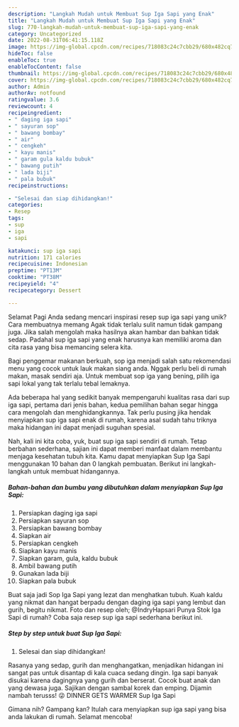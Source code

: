 ```yaml
---
description: "Langkah Mudah untuk Membuat Sup Iga Sapi yang Enak"
title: "Langkah Mudah untuk Membuat Sup Iga Sapi yang Enak"
slug: 770-langkah-mudah-untuk-membuat-sup-iga-sapi-yang-enak
category: Uncategorized
date: 2022-08-31T06:41:15.118Z
image: https://img-global.cpcdn.com/recipes/718083c24c7cbb29/680x482cq70/sup-iga-sapi-foto-resep-utama.jpg
hideToc: false
enableToc: true
enableTocContent: false
thumbnail: https://img-global.cpcdn.com/recipes/718083c24c7cbb29/680x482cq70/sup-iga-sapi-foto-resep-utama.jpg
cover: https://img-global.cpcdn.com/recipes/718083c24c7cbb29/680x482cq70/sup-iga-sapi-foto-resep-utama.jpg
author: Admin
authorAv: notfound
ratingvalue: 3.6
reviewcount: 4
recipeingredient:
- " daging iga sapi"
- " sayuran sop"
- " bawang bombay"
- " air"
- " cengkeh"
- " kayu manis"
- " garam gula kaldu bubuk"
- " bawang putih"
- " lada biji"
- " pala bubuk"
recipeinstructions:

- "Selesai dan siap dihidangkan!"
categories:
- Resep
tags:
- sup
- iga
- sapi

katakunci: sup iga sapi 
nutrition: 171 calories
recipecuisine: Indonesian
preptime: "PT13M"
cooktime: "PT38M"
recipeyield: "4"
recipecategory: Dessert

---
```



Selamat Pagi Anda sedang mencari inspirasi resep sup iga sapi yang unik? Cara membuatnya memang Agak tidak terlalu sulit namun tidak gampang juga. Jika salah mengolah maka hasilnya akan hambar dan bahkan tidak sedap. Padahal sup iga sapi yang enak harusnya kan memiliki aroma dan cita rasa yang bisa memancing selera kita.


Bagi penggemar makanan berkuah, sop iga menjadi salah satu rekomendasi menu yang cocok untuk lauk makan siang anda. Nggak perlu beli di rumah makan, masak sendiri aja. Untuk membuat sop iga yang bening, pilih iga sapi lokal yang tak terlalu tebal lemaknya.

Ada beberapa hal yang sedikit banyak mempengaruhi kualitas rasa dari sup iga sapi, pertama dari jenis bahan, kedua pemilihan bahan segar hingga cara mengolah dan menghidangkannya. Tak perlu pusing jika hendak menyiapkan sup iga sapi enak di rumah, karena asal sudah tahu triknya maka hidangan ini dapat menjadi suguhan spesial.


Nah, kali ini kita coba, yuk, buat sup iga sapi sendiri di rumah. Tetap berbahan sederhana, sajian ini dapat memberi manfaat dalam membantu menjaga kesehatan tubuh kita. Kamu dapat menyiapkan Sup Iga Sapi menggunakan 10 bahan dan 0 langkah pembuatan. Berikut ini langkah-langkah untuk membuat hidangannya.

<!--inarticleads1-->

##### Bahan-bahan dan bumbu yang dibutuhkan dalam menyiapkan Sup Iga Sapi:

1. Persiapkan  daging iga sapi
1. Persiapkan  sayuran sop
1. Persiapkan  bawang bombay
1. Siapkan  air
1. Persiapkan  cengkeh
1. Siapkan  kayu manis
1. Siapkan  garam, gula, kaldu bubuk
1. Ambil  bawang putih
1. Gunakan  lada biji
1. Siapkan  pala bubuk


Buat saja jadi Sop Iga Sapi yang lezat dan menghatkan tubuh. Kuah kaldu yang nikmat dan hangat berpadu dengan daging iga sapi yang lembut dan gurih, begitu nikmat. Foto dan resep oleh; @IndryHapsari Punya Stok Iga Sapi di rumah? Coba saja resep sup iga sapi sederhana berikut ini. 

<!--inarticleads2-->

##### Step by step untuk buat Sup Iga Sapi:


1. Selesai dan siap dihidangkan!

Rasanya yang sedap, gurih dan menghangatkan, menjadikan hidangan ini sangat pas untuk disantap di kala cuaca sedang dingin. Iga sapi banyak disukai karena dagingnya yang gurih dan berserat. Cocok buat anak dan yang dewasa juga. Sajikan dengan sambal korek dan emping. Dijamin nambah terusss! 😜 DINNER GETS WARMER Sup Iga Sapi 

Gimana nih? Gampang kan? Itulah cara menyiapkan sup iga sapi yang bisa anda lakukan di rumah. Selamat mencoba!
